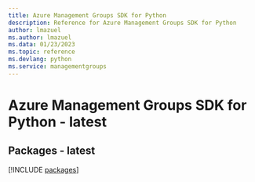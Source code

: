 ```yaml
---
title: Azure Management Groups SDK for Python
description: Reference for Azure Management Groups SDK for Python
author: lmazuel
ms.author: lmazuel
ms.data: 01/23/2023
ms.topic: reference
ms.devlang: python
ms.service: managementgroups
---
```

# Azure Management Groups SDK for Python - latest
## Packages - latest
[!INCLUDE [packages](management-groups-index.md)]